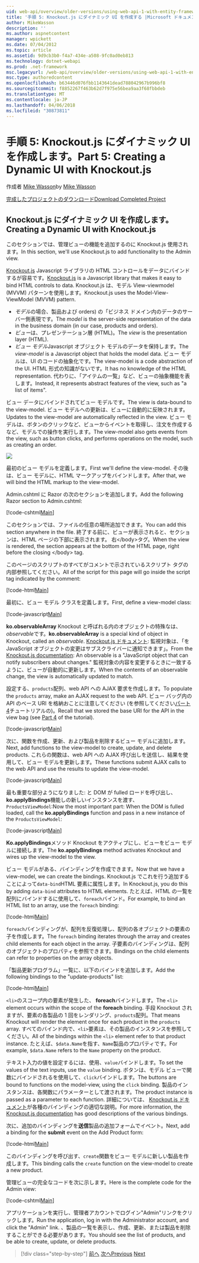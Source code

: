 ```yaml
---
uid: web-api/overview/older-versions/using-web-api-1-with-entity-framework-5/using-web-api-with-entity-framework-part-5
title: '手順 5: Knockout.js にダイナミック UI を作成する |Microsoft ドキュメント'
author: MikeWasson
description: ''
ms.author: aspnetcontent
manager: wpickett
ms.date: 07/04/2012
ms.topic: article
ms.assetid: 9d9cb3b0-f4a7-434e-a508-9fc0ad0eb813
ms.technology: dotnet-webapi
ms.prod: .net-framework
msc.legacyurl: /web-api/overview/older-versions/using-web-api-1-with-entity-framework-5/using-web-api-with-entity-framework-part-5
msc.type: authoredcontent
ms.openlocfilehash: b63446d076fbb1143641dead788042967b996bf8
ms.sourcegitcommit: f8852267f463b62d7f975e56bea9aa3f68fbbdeb
ms.translationtype: MT
ms.contentlocale: ja-JP
ms.lasthandoff: 04/06/2018
ms.locfileid: "30873811"
---
```

<a name="part-5-creating-a-dynamic-ui-with-knockoutjs"></a><span data-ttu-id="a143f-102">手順 5: Knockout.js にダイナミック UI を作成します。</span><span class="sxs-lookup"><span data-stu-id="a143f-102">Part 5: Creating a Dynamic UI with Knockout.js</span></span>
====================
<span data-ttu-id="a143f-103">作成者 [Mike Wasson](https://github.com/MikeWasson)</span><span class="sxs-lookup"><span data-stu-id="a143f-103">by [Mike Wasson](https://github.com/MikeWasson)</span></span>

[<span data-ttu-id="a143f-104">完成したプロジェクトのダウンロード</span><span class="sxs-lookup"><span data-stu-id="a143f-104">Download Completed Project</span></span>](http://code.msdn.microsoft.com/ASP-NET-Web-API-with-afa30545)

## <a name="creating-a-dynamic-ui-with-knockoutjs"></a><span data-ttu-id="a143f-105">Knockout.js にダイナミック UI を作成します。</span><span class="sxs-lookup"><span data-stu-id="a143f-105">Creating a Dynamic UI with Knockout.js</span></span>

<span data-ttu-id="a143f-106">このセクションでは、管理ビューの機能を追加するのに Knockout.js 使用されます。</span><span class="sxs-lookup"><span data-stu-id="a143f-106">In this section, we'll use Knockout.js to add functionality to the Admin view.</span></span>

<span data-ttu-id="a143f-107">[Knockout.js](http://knockoutjs.com/) Javascript ライブラリの HTML コントロールをデータにバインドするが容易です。</span><span class="sxs-lookup"><span data-stu-id="a143f-107">[Knockout.js](http://knockoutjs.com/) is a Javascript library that makes it easy to bind HTML controls to data.</span></span> <span data-ttu-id="a143f-108">Knockout.js は、モデル View-viewmodel (MVVM) パターンを使用します。</span><span class="sxs-lookup"><span data-stu-id="a143f-108">Knockout.js uses the Model-View-ViewModel (MVVM) pattern.</span></span>

- <span data-ttu-id="a143f-109">*モデル*の場合、製品および orders) の「ビジネス ドメイン内のデータのサーバー側表現です。</span><span class="sxs-lookup"><span data-stu-id="a143f-109">The *model* is the server-side representation of the data in the business domain (in our case, products and orders).</span></span>
- <span data-ttu-id="a143f-110">*ビュー*は、プレゼンテーション層 (HTML)。</span><span class="sxs-lookup"><span data-stu-id="a143f-110">The *view* is the presentation layer (HTML).</span></span>
- <span data-ttu-id="a143f-111">*ビュー モデル*Javascript オブジェクト モデルのデータを保持します。</span><span class="sxs-lookup"><span data-stu-id="a143f-111">The *view-model* is a Javascript object that holds the model data.</span></span> <span data-ttu-id="a143f-112">ビュー モデルは、UI のコードの抽象化です。</span><span class="sxs-lookup"><span data-stu-id="a143f-112">The view-model is a code abstraction of the UI.</span></span> <span data-ttu-id="a143f-113">HTML 形式の知識がないです。</span><span class="sxs-lookup"><span data-stu-id="a143f-113">It has no knowledge of the HTML representation.</span></span> <span data-ttu-id="a143f-114">代わりに、「アイテムの一覧」など、ビューの抽象機能を表します。</span><span class="sxs-lookup"><span data-stu-id="a143f-114">Instead, it represents abstract features of the view, such as "a list of items".</span></span>

<span data-ttu-id="a143f-115">ビュー データにバインドされてビュー モデルです。</span><span class="sxs-lookup"><span data-stu-id="a143f-115">The view is data-bound to the view-model.</span></span> <span data-ttu-id="a143f-116">ビュー モデルへの更新は、ビューに自動的に反映されます。</span><span class="sxs-lookup"><span data-stu-id="a143f-116">Updates to the view-model are automatically reflected in the view.</span></span> <span data-ttu-id="a143f-117">ビュー モデルは、ボタンのクリックなど、ビューからイベントを取得し、注文を作成するなど、モデルでの操作を実行します。</span><span class="sxs-lookup"><span data-stu-id="a143f-117">The view-model also gets events from the view, such as button clicks, and performs operations on the model, such as creating an order.</span></span>

![](using-web-api-with-entity-framework-part-5/_static/image1.png)

<span data-ttu-id="a143f-118">最初のビュー モデルを定義します。</span><span class="sxs-lookup"><span data-stu-id="a143f-118">First we'll define the view-model.</span></span> <span data-ttu-id="a143f-119">その後は、ビュー モデルに、HTML マークアップをバインドします。</span><span class="sxs-lookup"><span data-stu-id="a143f-119">After that, we will bind the HTML markup to the view-model.</span></span>

<span data-ttu-id="a143f-120">Admin.cshtml に Razor の次のセクションを追加します。</span><span class="sxs-lookup"><span data-stu-id="a143f-120">Add the following Razor section to Admin.cshtml:</span></span>

[!code-cshtml[Main](using-web-api-with-entity-framework-part-5/samples/sample1.cshtml)]

<span data-ttu-id="a143f-121">このセクションでは、ファイルの任意の場所追加できます。</span><span class="sxs-lookup"><span data-stu-id="a143f-121">You can add this section anywhere in the file.</span></span> <span data-ttu-id="a143f-122">終了する前に、ビューが表示されると、セクションは、HTML ページの下部に表示されます。 右&lt;/body&gt;タグ。</span><span class="sxs-lookup"><span data-stu-id="a143f-122">When the view is rendered, the section appears at the bottom of the HTML page, right before the closing &lt;/body&gt; tag.</span></span>

<span data-ttu-id="a143f-123">このページのスクリプトのすべてがコメントで示されているスクリプト タグの内部参照してください。</span><span class="sxs-lookup"><span data-stu-id="a143f-123">All of the script for this page will go inside the script tag indicated by the comment:</span></span>

[!code-html[Main](using-web-api-with-entity-framework-part-5/samples/sample2.html)]

<span data-ttu-id="a143f-124">最初に、ビュー モデル クラスを定義します。</span><span class="sxs-lookup"><span data-stu-id="a143f-124">First, define a view-model class:</span></span>

[!code-javascript[Main](using-web-api-with-entity-framework-part-5/samples/sample3.js)]

<span data-ttu-id="a143f-125">**ko.observableArray** Knockout と呼ばれる内のオブジェクトの特殊なは、 *observable*です。</span><span class="sxs-lookup"><span data-stu-id="a143f-125">**ko.observableArray** is a special kind of object in Knockout, called an *observable*.</span></span> <span data-ttu-id="a143f-126">[Knockout.js ドキュメント](http://knockoutjs.com/documentation/observables.html): 監視対象は、「を JavaScript オブジェクトの変更はサブスクライバーに通知できます」。</span><span class="sxs-lookup"><span data-stu-id="a143f-126">From the [Knockout.js documentation](http://knockoutjs.com/documentation/observables.html): An observable is a "JavaScript object that can notify subscribers about changes."</span></span> <span data-ttu-id="a143f-127">監視対象の内容を変更するときに一致するように、ビューが自動的に更新します。</span><span class="sxs-lookup"><span data-stu-id="a143f-127">When the contents of an observable change, the view is automatically updated to match.</span></span>

<span data-ttu-id="a143f-128">設定する、`products`配列、web API への AJAX 要求を作成します。</span><span class="sxs-lookup"><span data-stu-id="a143f-128">To populate the `products` array, make an AJAX request to the web API.</span></span> <span data-ttu-id="a143f-129">ビュー バッグ内の API のベース URI を格納おことに注意してください (を参照してください[パート 4](using-web-api-with-entity-framework-part-4.md)チュートリアルの)。</span><span class="sxs-lookup"><span data-stu-id="a143f-129">Recall that we stored the base URI for the API in the view bag (see [Part 4](using-web-api-with-entity-framework-part-4.md) of the tutorial).</span></span>

[!code-javascript[Main](using-web-api-with-entity-framework-part-5/samples/sample4.js?highlight=5)]

<span data-ttu-id="a143f-130">次に、関数を作成、更新、および製品を削除するビュー モデルに追加します。</span><span class="sxs-lookup"><span data-stu-id="a143f-130">Next, add functions to the view-model to create, update, and delete products.</span></span> <span data-ttu-id="a143f-131">これらの関数は、web API への AJAX 呼び出しを送信し、結果を使用して、ビュー モデルを更新します。</span><span class="sxs-lookup"><span data-stu-id="a143f-131">These functions submit AJAX calls to the web API and use the results to update the view-model.</span></span>

[!code-javascript[Main](using-web-api-with-entity-framework-part-5/samples/sample5.js?highlight=7)]

<span data-ttu-id="a143f-132">最も重要な部分ようになりました: と DOM が fulled ロードを呼び出し、 **ko.applyBindings**機能しの新しいインスタンスを渡す、 `ProductsViewModel`:</span><span class="sxs-lookup"><span data-stu-id="a143f-132">Now the most important part: When the DOM is fulled loaded, call the **ko.applyBindings** function and pass in a new instance of the `ProductsViewModel`:</span></span>

[!code-javascript[Main](using-web-api-with-entity-framework-part-5/samples/sample6.js)]

<span data-ttu-id="a143f-133">**Ko.applyBindings**メソッド Knockout をアクティブにし、ビューをビュー モデルに接続します。</span><span class="sxs-lookup"><span data-stu-id="a143f-133">The **ko.applyBindings** method activates Knockout and wires up the view-model to the view.</span></span>

<span data-ttu-id="a143f-134">ビュー モデルがある、バインディングを作成できます。</span><span class="sxs-lookup"><span data-stu-id="a143f-134">Now that we have a view-model, we can create the bindings.</span></span> <span data-ttu-id="a143f-135">Knockout.js でこれを行う追加することによって`data-bind`HTML 要素に属性します。</span><span class="sxs-lookup"><span data-stu-id="a143f-135">In Knockout.js, you do this by adding `data-bind` attributes to HTML elements.</span></span> <span data-ttu-id="a143f-136">たとえば、HTML の一覧を配列にバインドするに使用して、`foreach`バインド。</span><span class="sxs-lookup"><span data-stu-id="a143f-136">For example, to bind an HTML list to an array, use the `foreach` binding:</span></span>

[!code-html[Main](using-web-api-with-entity-framework-part-5/samples/sample7.html?highlight=1)]

<span data-ttu-id="a143f-137">`foreach`バインディングが、配列を反復処理し、配列の各オブジェクトの要素の子を作成します。</span><span class="sxs-lookup"><span data-stu-id="a143f-137">The `foreach` binding iterates through the array and creates child elements for each object in the array.</span></span> <span data-ttu-id="a143f-138">子要素のバインディングは、配列のオブジェクトのプロパティを参照できます。</span><span class="sxs-lookup"><span data-stu-id="a143f-138">Bindings on the child elements can refer to properties on the array objects.</span></span>

<span data-ttu-id="a143f-139">「製品更新プログラム」一覧に、以下のバインドを追加します。</span><span class="sxs-lookup"><span data-stu-id="a143f-139">Add the following bindings to the "update-products" list:</span></span>

[!code-html[Main](using-web-api-with-entity-framework-part-5/samples/sample8.html)]

<span data-ttu-id="a143f-140">`<li>`のスコープ内の要素が発生した、 **foreach**バインドします。</span><span class="sxs-lookup"><span data-stu-id="a143f-140">The `<li>` element occurs within the scope of the **foreach** binding.</span></span> <span data-ttu-id="a143f-141">手段 Knockout されますが、要素の各製品の 1 回をレンダリング、`products`配列。</span><span class="sxs-lookup"><span data-stu-id="a143f-141">That means Knockout will render the element once for each product in the `products` array.</span></span> <span data-ttu-id="a143f-142">すべてのバインド内で、`<li>`要素は、その製品のインスタンスを参照してください。</span><span class="sxs-lookup"><span data-stu-id="a143f-142">All of the bindings within the `<li>` element refer to that product instance.</span></span> <span data-ttu-id="a143f-143">たとえば、`$data.Name`を指す、`Name`製品のプロパティです。</span><span class="sxs-lookup"><span data-stu-id="a143f-143">For example, `$data.Name` refers to the `Name` property on the product.</span></span>

<span data-ttu-id="a143f-144">テキスト入力の値を設定するには、使用、`value`バインドします。</span><span class="sxs-lookup"><span data-stu-id="a143f-144">To set the values of the text inputs, use the `value` binding.</span></span> <span data-ttu-id="a143f-145">ボタンは、モデル ビューで関数にバインドされるを使用して、`click`バインドします。</span><span class="sxs-lookup"><span data-stu-id="a143f-145">The buttons are bound to functions on the model-view, using the `click` binding.</span></span> <span data-ttu-id="a143f-146">製品のインスタンスは、各関数にパラメーターとして渡されます。</span><span class="sxs-lookup"><span data-stu-id="a143f-146">The product instance is passed as a parameter to each function.</span></span> <span data-ttu-id="a143f-147">詳細については、 [Knockout.js ドキュメント](http://knockoutjs.com/documentation/observables.html)が各種のバインディングの適切な説明。</span><span class="sxs-lookup"><span data-stu-id="a143f-147">For more information, the [Knockout.js documentation](http://knockoutjs.com/documentation/observables.html) has good descriptions of the various bindings.</span></span>

<span data-ttu-id="a143f-148">次に、追加のバインディングを**送信**製品の追加フォームでイベント。</span><span class="sxs-lookup"><span data-stu-id="a143f-148">Next, add a binding for the **submit** event on the Add Product form:</span></span>

[!code-html[Main](using-web-api-with-entity-framework-part-5/samples/sample9.html)]

<span data-ttu-id="a143f-149">このバインディングを呼び出す、`create`関数をビュー モデルに新しい製品を作成します。</span><span class="sxs-lookup"><span data-stu-id="a143f-149">This binding calls the `create` function on the view-model to create a new product.</span></span>

<span data-ttu-id="a143f-150">管理ビューの完全なコードを次に示します。</span><span class="sxs-lookup"><span data-stu-id="a143f-150">Here is the complete code for the Admin view:</span></span>

[!code-cshtml[Main](using-web-api-with-entity-framework-part-5/samples/sample10.cshtml)]

<span data-ttu-id="a143f-151">アプリケーションを実行し、管理者アカウントでログイン"Admin"リンクをクリックします。</span><span class="sxs-lookup"><span data-stu-id="a143f-151">Run the application, log in with the Administrator account, and click the "Admin" link.</span></span> <span data-ttu-id="a143f-152">、製品の一覧を表示し、作成、更新、または製品を削除することができる必要があります。</span><span class="sxs-lookup"><span data-stu-id="a143f-152">You should see the list of products, and be able to create, update, or delete products.</span></span>

> [!div class="step-by-step"]
> <span data-ttu-id="a143f-153">[前へ](using-web-api-with-entity-framework-part-4.md)
> [次へ](using-web-api-with-entity-framework-part-6.md)</span><span class="sxs-lookup"><span data-stu-id="a143f-153">[Previous](using-web-api-with-entity-framework-part-4.md)
[Next](using-web-api-with-entity-framework-part-6.md)</span></span>
